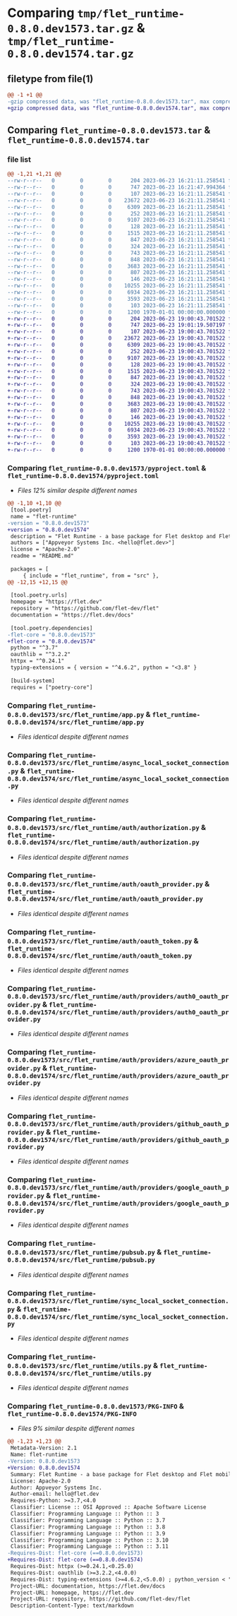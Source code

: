 # Comparing `tmp/flet_runtime-0.8.0.dev1573.tar.gz` & `tmp/flet_runtime-0.8.0.dev1574.tar.gz`

## filetype from file(1)

```diff
@@ -1 +1 @@
-gzip compressed data, was "flet_runtime-0.8.0.dev1573.tar", max compression
+gzip compressed data, was "flet_runtime-0.8.0.dev1574.tar", max compression
```

## Comparing `flet_runtime-0.8.0.dev1573.tar` & `flet_runtime-0.8.0.dev1574.tar`

### file list

```diff
@@ -1,21 +1,21 @@
--rw-r--r--   0        0        0      204 2023-06-23 16:21:11.258541 flet_runtime-0.8.0.dev1573/README.md
--rw-r--r--   0        0        0      747 2023-06-23 16:21:47.994364 flet_runtime-0.8.0.dev1573/pyproject.toml
--rw-r--r--   0        0        0      107 2023-06-23 16:21:11.258541 flet_runtime-0.8.0.dev1573/src/flet_runtime/__init__.py
--rw-r--r--   0        0        0    23672 2023-06-23 16:21:11.258541 flet_runtime-0.8.0.dev1573/src/flet_runtime/app.py
--rw-r--r--   0        0        0     6309 2023-06-23 16:21:11.258541 flet_runtime-0.8.0.dev1573/src/flet_runtime/async_local_socket_connection.py
--rw-r--r--   0        0        0      252 2023-06-23 16:21:11.258541 flet_runtime-0.8.0.dev1573/src/flet_runtime/auth/__init__.py
--rw-r--r--   0        0        0     9107 2023-06-23 16:21:11.258541 flet_runtime-0.8.0.dev1573/src/flet_runtime/auth/authorization.py
--rw-r--r--   0        0        0      128 2023-06-23 16:21:11.258541 flet_runtime-0.8.0.dev1573/src/flet_runtime/auth/group.py
--rw-r--r--   0        0        0     1515 2023-06-23 16:21:11.258541 flet_runtime-0.8.0.dev1573/src/flet_runtime/auth/oauth_provider.py
--rw-r--r--   0        0        0      847 2023-06-23 16:21:11.258541 flet_runtime-0.8.0.dev1573/src/flet_runtime/auth/oauth_token.py
--rw-r--r--   0        0        0      324 2023-06-23 16:21:11.258541 flet_runtime-0.8.0.dev1573/src/flet_runtime/auth/providers/__init__.py
--rw-r--r--   0        0        0      743 2023-06-23 16:21:11.258541 flet_runtime-0.8.0.dev1573/src/flet_runtime/auth/providers/auth0_oauth_provider.py
--rw-r--r--   0        0        0      848 2023-06-23 16:21:11.258541 flet_runtime-0.8.0.dev1573/src/flet_runtime/auth/providers/azure_oauth_provider.py
--rw-r--r--   0        0        0     3683 2023-06-23 16:21:11.258541 flet_runtime-0.8.0.dev1573/src/flet_runtime/auth/providers/github_oauth_provider.py
--rw-r--r--   0        0        0      807 2023-06-23 16:21:11.258541 flet_runtime-0.8.0.dev1573/src/flet_runtime/auth/providers/google_oauth_provider.py
--rw-r--r--   0        0        0      146 2023-06-23 16:21:11.258541 flet_runtime-0.8.0.dev1573/src/flet_runtime/auth/user.py
--rw-r--r--   0        0        0    10255 2023-06-23 16:21:11.258541 flet_runtime-0.8.0.dev1573/src/flet_runtime/pubsub.py
--rw-r--r--   0        0        0     6934 2023-06-23 16:21:11.258541 flet_runtime-0.8.0.dev1573/src/flet_runtime/sync_local_socket_connection.py
--rw-r--r--   0        0        0     3593 2023-06-23 16:21:11.258541 flet_runtime-0.8.0.dev1573/src/flet_runtime/utils.py
--rw-r--r--   0        0        0      103 2023-06-23 16:21:11.258541 flet_runtime-0.8.0.dev1573/src/flet_runtime/version.py
--rw-r--r--   0        0        0     1200 1970-01-01 00:00:00.000000 flet_runtime-0.8.0.dev1573/PKG-INFO
+-rw-r--r--   0        0        0      204 2023-06-23 19:00:43.701522 flet_runtime-0.8.0.dev1574/README.md
+-rw-r--r--   0        0        0      747 2023-06-23 19:01:19.507197 flet_runtime-0.8.0.dev1574/pyproject.toml
+-rw-r--r--   0        0        0      107 2023-06-23 19:00:43.701522 flet_runtime-0.8.0.dev1574/src/flet_runtime/__init__.py
+-rw-r--r--   0        0        0    23672 2023-06-23 19:00:43.701522 flet_runtime-0.8.0.dev1574/src/flet_runtime/app.py
+-rw-r--r--   0        0        0     6309 2023-06-23 19:00:43.701522 flet_runtime-0.8.0.dev1574/src/flet_runtime/async_local_socket_connection.py
+-rw-r--r--   0        0        0      252 2023-06-23 19:00:43.701522 flet_runtime-0.8.0.dev1574/src/flet_runtime/auth/__init__.py
+-rw-r--r--   0        0        0     9107 2023-06-23 19:00:43.701522 flet_runtime-0.8.0.dev1574/src/flet_runtime/auth/authorization.py
+-rw-r--r--   0        0        0      128 2023-06-23 19:00:43.701522 flet_runtime-0.8.0.dev1574/src/flet_runtime/auth/group.py
+-rw-r--r--   0        0        0     1515 2023-06-23 19:00:43.701522 flet_runtime-0.8.0.dev1574/src/flet_runtime/auth/oauth_provider.py
+-rw-r--r--   0        0        0      847 2023-06-23 19:00:43.701522 flet_runtime-0.8.0.dev1574/src/flet_runtime/auth/oauth_token.py
+-rw-r--r--   0        0        0      324 2023-06-23 19:00:43.701522 flet_runtime-0.8.0.dev1574/src/flet_runtime/auth/providers/__init__.py
+-rw-r--r--   0        0        0      743 2023-06-23 19:00:43.701522 flet_runtime-0.8.0.dev1574/src/flet_runtime/auth/providers/auth0_oauth_provider.py
+-rw-r--r--   0        0        0      848 2023-06-23 19:00:43.701522 flet_runtime-0.8.0.dev1574/src/flet_runtime/auth/providers/azure_oauth_provider.py
+-rw-r--r--   0        0        0     3683 2023-06-23 19:00:43.701522 flet_runtime-0.8.0.dev1574/src/flet_runtime/auth/providers/github_oauth_provider.py
+-rw-r--r--   0        0        0      807 2023-06-23 19:00:43.701522 flet_runtime-0.8.0.dev1574/src/flet_runtime/auth/providers/google_oauth_provider.py
+-rw-r--r--   0        0        0      146 2023-06-23 19:00:43.701522 flet_runtime-0.8.0.dev1574/src/flet_runtime/auth/user.py
+-rw-r--r--   0        0        0    10255 2023-06-23 19:00:43.701522 flet_runtime-0.8.0.dev1574/src/flet_runtime/pubsub.py
+-rw-r--r--   0        0        0     6934 2023-06-23 19:00:43.701522 flet_runtime-0.8.0.dev1574/src/flet_runtime/sync_local_socket_connection.py
+-rw-r--r--   0        0        0     3593 2023-06-23 19:00:43.701522 flet_runtime-0.8.0.dev1574/src/flet_runtime/utils.py
+-rw-r--r--   0        0        0      103 2023-06-23 19:00:43.701522 flet_runtime-0.8.0.dev1574/src/flet_runtime/version.py
+-rw-r--r--   0        0        0     1200 1970-01-01 00:00:00.000000 flet_runtime-0.8.0.dev1574/PKG-INFO
```

### Comparing `flet_runtime-0.8.0.dev1573/pyproject.toml` & `flet_runtime-0.8.0.dev1574/pyproject.toml`

 * *Files 12% similar despite different names*

```diff
@@ -1,10 +1,10 @@
 [tool.poetry]
 name = "flet-runtime"
-version = "0.8.0.dev1573"
+version = "0.8.0.dev1574"
 description = "Flet Runtime - a base package for Flet desktop and Flet mobile."
 authors = ["Appveyor Systems Inc. <hello@flet.dev>"]
 license = "Apache-2.0"
 readme = "README.md"
 
 packages = [
     { include = "flet_runtime", from = "src" },
@@ -12,15 +12,15 @@
 
 [tool.poetry.urls]
 homepage = "https://flet.dev"
 repository = "https://github.com/flet-dev/flet"
 documentation = "https://flet.dev/docs"
 
 [tool.poetry.dependencies]
-flet-core = "0.8.0.dev1573"
+flet-core = "0.8.0.dev1574"
 python = "^3.7"
 oauthlib = "^3.2.2"
 httpx = "^0.24.1"
 typing-extensions = { version = "^4.6.2", python = "<3.8" }
 
 [build-system]
 requires = ["poetry-core"]
```

### Comparing `flet_runtime-0.8.0.dev1573/src/flet_runtime/app.py` & `flet_runtime-0.8.0.dev1574/src/flet_runtime/app.py`

 * *Files identical despite different names*

### Comparing `flet_runtime-0.8.0.dev1573/src/flet_runtime/async_local_socket_connection.py` & `flet_runtime-0.8.0.dev1574/src/flet_runtime/async_local_socket_connection.py`

 * *Files identical despite different names*

### Comparing `flet_runtime-0.8.0.dev1573/src/flet_runtime/auth/authorization.py` & `flet_runtime-0.8.0.dev1574/src/flet_runtime/auth/authorization.py`

 * *Files identical despite different names*

### Comparing `flet_runtime-0.8.0.dev1573/src/flet_runtime/auth/oauth_provider.py` & `flet_runtime-0.8.0.dev1574/src/flet_runtime/auth/oauth_provider.py`

 * *Files identical despite different names*

### Comparing `flet_runtime-0.8.0.dev1573/src/flet_runtime/auth/oauth_token.py` & `flet_runtime-0.8.0.dev1574/src/flet_runtime/auth/oauth_token.py`

 * *Files identical despite different names*

### Comparing `flet_runtime-0.8.0.dev1573/src/flet_runtime/auth/providers/auth0_oauth_provider.py` & `flet_runtime-0.8.0.dev1574/src/flet_runtime/auth/providers/auth0_oauth_provider.py`

 * *Files identical despite different names*

### Comparing `flet_runtime-0.8.0.dev1573/src/flet_runtime/auth/providers/azure_oauth_provider.py` & `flet_runtime-0.8.0.dev1574/src/flet_runtime/auth/providers/azure_oauth_provider.py`

 * *Files identical despite different names*

### Comparing `flet_runtime-0.8.0.dev1573/src/flet_runtime/auth/providers/github_oauth_provider.py` & `flet_runtime-0.8.0.dev1574/src/flet_runtime/auth/providers/github_oauth_provider.py`

 * *Files identical despite different names*

### Comparing `flet_runtime-0.8.0.dev1573/src/flet_runtime/auth/providers/google_oauth_provider.py` & `flet_runtime-0.8.0.dev1574/src/flet_runtime/auth/providers/google_oauth_provider.py`

 * *Files identical despite different names*

### Comparing `flet_runtime-0.8.0.dev1573/src/flet_runtime/pubsub.py` & `flet_runtime-0.8.0.dev1574/src/flet_runtime/pubsub.py`

 * *Files identical despite different names*

### Comparing `flet_runtime-0.8.0.dev1573/src/flet_runtime/sync_local_socket_connection.py` & `flet_runtime-0.8.0.dev1574/src/flet_runtime/sync_local_socket_connection.py`

 * *Files identical despite different names*

### Comparing `flet_runtime-0.8.0.dev1573/src/flet_runtime/utils.py` & `flet_runtime-0.8.0.dev1574/src/flet_runtime/utils.py`

 * *Files identical despite different names*

### Comparing `flet_runtime-0.8.0.dev1573/PKG-INFO` & `flet_runtime-0.8.0.dev1574/PKG-INFO`

 * *Files 9% similar despite different names*

```diff
@@ -1,23 +1,23 @@
 Metadata-Version: 2.1
 Name: flet-runtime
-Version: 0.8.0.dev1573
+Version: 0.8.0.dev1574
 Summary: Flet Runtime - a base package for Flet desktop and Flet mobile.
 License: Apache-2.0
 Author: Appveyor Systems Inc.
 Author-email: hello@flet.dev
 Requires-Python: >=3.7,<4.0
 Classifier: License :: OSI Approved :: Apache Software License
 Classifier: Programming Language :: Python :: 3
 Classifier: Programming Language :: Python :: 3.7
 Classifier: Programming Language :: Python :: 3.8
 Classifier: Programming Language :: Python :: 3.9
 Classifier: Programming Language :: Python :: 3.10
 Classifier: Programming Language :: Python :: 3.11
-Requires-Dist: flet-core (==0.8.0.dev1573)
+Requires-Dist: flet-core (==0.8.0.dev1574)
 Requires-Dist: httpx (>=0.24.1,<0.25.0)
 Requires-Dist: oauthlib (>=3.2.2,<4.0.0)
 Requires-Dist: typing-extensions (>=4.6.2,<5.0.0) ; python_version < "3.8"
 Project-URL: documentation, https://flet.dev/docs
 Project-URL: homepage, https://flet.dev
 Project-URL: repository, https://github.com/flet-dev/flet
 Description-Content-Type: text/markdown
```

